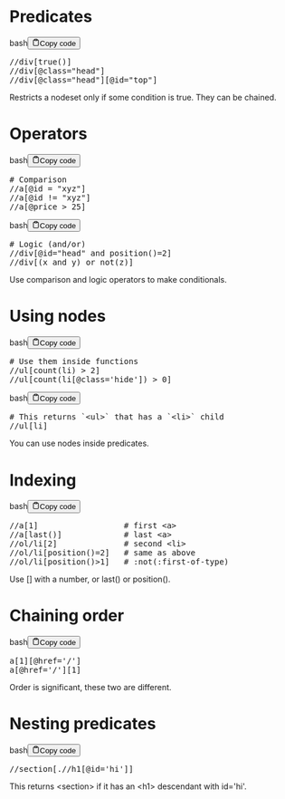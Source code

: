 <h1>Predicates</h1>
<div class="code-element"><div class="lang-line"><text>bash</text><button class="copy-button" id="code596b" onclick="copyCode(code596, code596b)"><svg stroke="currentColor" fill="none" stroke-width="2" viewBox="0 0 24 24" stroke-linecap="round" stroke-linejoin="round" class="h-4 w-4" height="1em" width="1em" xmlns="http://www.w3.org/2000/svg"><path d="M16 4h2a2 2 0 0 1 2 2v14a2 2 0 0 1-2 2H6a2 2 0 0 1-2-2V6a2 2 0 0 1 2-2h2"></path><rect x="8" y="2" width="8" height="4" rx="1" ry="1"></rect></svg><text>Copy code</text></button></div><div class="code" id="code596"><div class="highlight"><pre><span></span>//div<span class="o">[</span>true<span class="o">()]</span>
//div<span class="o">[</span>@class<span class="o">=</span><span class="s2">&quot;head&quot;</span><span class="o">]</span>
//div<span class="o">[</span>@class<span class="o">=</span><span class="s2">&quot;head&quot;</span><span class="o">][</span>@id<span class="o">=</span><span class="s2">&quot;top&quot;</span><span class="o">]</span>
</pre></div></div></div>

<p>Restricts a nodeset only if some condition is true. They can be chained.</p>
<h1>Operators</h1>
<div class="code-element"><div class="lang-line"><text>bash</text><button class="copy-button" id="code597b" onclick="copyCode(code597, code597b)"><svg stroke="currentColor" fill="none" stroke-width="2" viewBox="0 0 24 24" stroke-linecap="round" stroke-linejoin="round" class="h-4 w-4" height="1em" width="1em" xmlns="http://www.w3.org/2000/svg"><path d="M16 4h2a2 2 0 0 1 2 2v14a2 2 0 0 1-2 2H6a2 2 0 0 1-2-2V6a2 2 0 0 1 2-2h2"></path><rect x="8" y="2" width="8" height="4" rx="1" ry="1"></rect></svg><text>Copy code</text></button></div><div class="code" id="code597"><div class="highlight"><pre><span></span><span class="c1"># Comparison</span>
//a<span class="o">[</span>@id<span class="w"> </span><span class="o">=</span><span class="w"> </span><span class="s2">&quot;xyz&quot;</span><span class="o">]</span>
//a<span class="o">[</span>@id<span class="w"> </span>!<span class="o">=</span><span class="w"> </span><span class="s2">&quot;xyz&quot;</span><span class="o">]</span>
//a<span class="o">[</span>@price<span class="w"> </span>&gt;<span class="w"> </span><span class="m">25</span><span class="o">]</span>
</pre></div></div></div>

<div class="code-element"><div class="lang-line"><text>bash</text><button class="copy-button" id="code598b" onclick="copyCode(code598, code598b)"><svg stroke="currentColor" fill="none" stroke-width="2" viewBox="0 0 24 24" stroke-linecap="round" stroke-linejoin="round" class="h-4 w-4" height="1em" width="1em" xmlns="http://www.w3.org/2000/svg"><path d="M16 4h2a2 2 0 0 1 2 2v14a2 2 0 0 1-2 2H6a2 2 0 0 1-2-2V6a2 2 0 0 1 2-2h2"></path><rect x="8" y="2" width="8" height="4" rx="1" ry="1"></rect></svg><text>Copy code</text></button></div><div class="code" id="code598"><div class="highlight"><pre><span></span><span class="c1"># Logic (and/or)</span>
//div<span class="o">[</span>@id<span class="o">=</span><span class="s2">&quot;head&quot;</span><span class="w"> </span>and<span class="w"> </span>position<span class="o">()=</span><span class="m">2</span><span class="o">]</span>
//div<span class="o">[(</span>x<span class="w"> </span>and<span class="w"> </span>y<span class="o">)</span><span class="w"> </span>or<span class="w"> </span>not<span class="o">(</span>z<span class="o">)]</span>
</pre></div></div></div>

<p>Use comparison and logic operators to make conditionals.</p>
<h1>Using nodes</h1>
<div class="code-element"><div class="lang-line"><text>bash</text><button class="copy-button" id="code599b" onclick="copyCode(code599, code599b)"><svg stroke="currentColor" fill="none" stroke-width="2" viewBox="0 0 24 24" stroke-linecap="round" stroke-linejoin="round" class="h-4 w-4" height="1em" width="1em" xmlns="http://www.w3.org/2000/svg"><path d="M16 4h2a2 2 0 0 1 2 2v14a2 2 0 0 1-2 2H6a2 2 0 0 1-2-2V6a2 2 0 0 1 2-2h2"></path><rect x="8" y="2" width="8" height="4" rx="1" ry="1"></rect></svg><text>Copy code</text></button></div><div class="code" id="code599"><div class="highlight"><pre><span></span><span class="c1"># Use them inside functions</span>
//ul<span class="o">[</span>count<span class="o">(</span>li<span class="o">)</span><span class="w"> </span>&gt;<span class="w"> </span><span class="m">2</span><span class="o">]</span>
//ul<span class="o">[</span>count<span class="o">(</span>li<span class="o">[</span>@class<span class="o">=</span><span class="s1">&#39;hide&#39;</span><span class="o">])</span><span class="w"> </span>&gt;<span class="w"> </span><span class="m">0</span><span class="o">]</span>
</pre></div></div></div>

<div class="code-element"><div class="lang-line"><text>bash</text><button class="copy-button" id="code600b" onclick="copyCode(code600, code600b)"><svg stroke="currentColor" fill="none" stroke-width="2" viewBox="0 0 24 24" stroke-linecap="round" stroke-linejoin="round" class="h-4 w-4" height="1em" width="1em" xmlns="http://www.w3.org/2000/svg"><path d="M16 4h2a2 2 0 0 1 2 2v14a2 2 0 0 1-2 2H6a2 2 0 0 1-2-2V6a2 2 0 0 1 2-2h2"></path><rect x="8" y="2" width="8" height="4" rx="1" ry="1"></rect></svg><text>Copy code</text></button></div><div class="code" id="code600"><div class="highlight"><pre><span></span><span class="c1"># This returns `&lt;ul&gt;` that has a `&lt;li&gt;` child</span>
//ul<span class="o">[</span>li<span class="o">]</span>
</pre></div></div></div>

<p>You can use nodes inside predicates.</p>
<h1>Indexing</h1>
<div class="code-element"><div class="lang-line"><text>bash</text><button class="copy-button" id="code601b" onclick="copyCode(code601, code601b)"><svg stroke="currentColor" fill="none" stroke-width="2" viewBox="0 0 24 24" stroke-linecap="round" stroke-linejoin="round" class="h-4 w-4" height="1em" width="1em" xmlns="http://www.w3.org/2000/svg"><path d="M16 4h2a2 2 0 0 1 2 2v14a2 2 0 0 1-2 2H6a2 2 0 0 1-2-2V6a2 2 0 0 1 2-2h2"></path><rect x="8" y="2" width="8" height="4" rx="1" ry="1"></rect></svg><text>Copy code</text></button></div><div class="code" id="code601"><div class="highlight"><pre><span></span>//a<span class="o">[</span><span class="m">1</span><span class="o">]</span><span class="w">                  </span><span class="c1"># first &lt;a&gt;</span>
//a<span class="o">[</span>last<span class="o">()]</span><span class="w">             </span><span class="c1"># last &lt;a&gt;</span>
//ol/li<span class="o">[</span><span class="m">2</span><span class="o">]</span><span class="w">              </span><span class="c1"># second &lt;li&gt;</span>
//ol/li<span class="o">[</span>position<span class="o">()=</span><span class="m">2</span><span class="o">]</span><span class="w">   </span><span class="c1"># same as above</span>
//ol/li<span class="o">[</span>position<span class="o">()</span>&gt;1<span class="o">]</span><span class="w">   </span><span class="c1"># :not(:first-of-type)</span>
</pre></div></div></div>

<p>Use [] with a number, or last() or position().</p>
<h1>Chaining order</h1>
<div class="code-element"><div class="lang-line"><text>bash</text><button class="copy-button" id="code602b" onclick="copyCode(code602, code602b)"><svg stroke="currentColor" fill="none" stroke-width="2" viewBox="0 0 24 24" stroke-linecap="round" stroke-linejoin="round" class="h-4 w-4" height="1em" width="1em" xmlns="http://www.w3.org/2000/svg"><path d="M16 4h2a2 2 0 0 1 2 2v14a2 2 0 0 1-2 2H6a2 2 0 0 1-2-2V6a2 2 0 0 1 2-2h2"></path><rect x="8" y="2" width="8" height="4" rx="1" ry="1"></rect></svg><text>Copy code</text></button></div><div class="code" id="code602"><div class="highlight"><pre><span></span>a<span class="o">[</span><span class="m">1</span><span class="o">][</span>@href<span class="o">=</span><span class="s1">&#39;/&#39;</span><span class="o">]</span>
a<span class="o">[</span>@href<span class="o">=</span><span class="s1">&#39;/&#39;</span><span class="o">][</span><span class="m">1</span><span class="o">]</span>
</pre></div></div></div>

<p>Order is significant, these two are different.</p>
<h1>Nesting predicates</h1>
<div class="code-element"><div class="lang-line"><text>bash</text><button class="copy-button" id="code603b" onclick="copyCode(code603, code603b)"><svg stroke="currentColor" fill="none" stroke-width="2" viewBox="0 0 24 24" stroke-linecap="round" stroke-linejoin="round" class="h-4 w-4" height="1em" width="1em" xmlns="http://www.w3.org/2000/svg"><path d="M16 4h2a2 2 0 0 1 2 2v14a2 2 0 0 1-2 2H6a2 2 0 0 1-2-2V6a2 2 0 0 1 2-2h2"></path><rect x="8" y="2" width="8" height="4" rx="1" ry="1"></rect></svg><text>Copy code</text></button></div><div class="code" id="code603"><div class="highlight"><pre><span></span>//section<span class="o">[</span>.//h1<span class="o">[</span>@id<span class="o">=</span><span class="s1">&#39;hi&#39;</span><span class="o">]]</span>
</pre></div></div></div>
<p>This returns &lt;section&gt; if it has an &lt;h1&gt; descendant with id='hi'.</p>